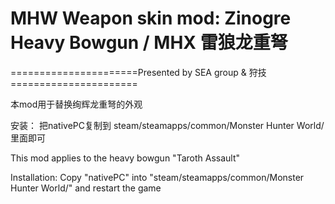 ﻿# MHW Weapon skin mod: Zinogre Heavy Bowgun / MHX 雷狼龙重弩

======================Presented by SEA group & 狩技======================

本mod用于替换绚辉龙重弩的外观

安装：
把nativePC复制到
steam/steamapps/common/Monster Hunter World/
里面即可

This mod applies to the heavy bowgun "Taroth Assault"

Installation: 
Copy "nativePC" into "steam/steamapps/common/Monster Hunter World/" and restart the game
